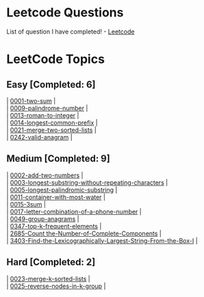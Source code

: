 # Leetcode Questions
List of question I have completed! - [Leetcode](https://leetcode.com/problemset/)

<!---LeetCode Topics Start-->
# LeetCode Topics

## Easy [Completed: 6]
| [0001-two-sum](https://leetcode.com/problems/two-sum/) | <br>
| [0009-palindrome-number](https://leetcode.com/problems/palindrome-number/description/) | <br>
| [0013-roman-to-integer](https://leetcode.com/problems/roman-to-integer/) | <br>
| [0014-longest-common-prefix](https://leetcode.com/problems/longest-common-prefix/) | <br>
| [0021-merge-two-sorted-lists](https://leetcode.com/problems/merge-two-sorted-lists/) | <br>
| [0242-valid-anagram](https://leetcode.com/problems/valid-anagram/description/) | <br>

## Medium [Completed: 9]
| [0002-add-two-numbers](https://leetcode.com/problems/add-two-numbers/description/) | <br>
| [0003-longest-substring-without-repeating-characters](https://leetcode.com/problems/longest-substring-without-repeating-characters/) | <br>
| [0005-longest-palindromic-substring](https://leetcode.com/problems/longest-palindromic-substring/description/) | <br>
| [0011-container-with-most-water](https://leetcode.com/problems/container-with-most-water/description/) | <br>
| [0015-3sum](https://leetcode.com/problems/3sum/) | <br>
| [0017-letter-combination-of-a-phone-number](https://leetcode.com/problems/letter-combinations-of-a-phone-number/) | <br>
| [0049-group-anagrams](https://leetcode.com/problems/group-anagrams/description/) | <br>
| [0347-top-k-frequent-elements](https://leetcode.com/problems/top-k-frequent-elements/description/) | <br>
| [2685-Count the-Number-of-Complete-Components](https://leetcode.com/problems/count-the-number-of-complete-components/description/) | <br>
| [3403-Find-the-Lexicographically-Largest-String-From-the-Box-I](https://leetcode.com/problems/find-the-lexicographically-largest-string-from-the-box-i/) | <br>

## Hard [Completed: 2]
| [0023-merge-k-sorted-lists](https://leetcode.com/problems/merge-k-sorted-lists/) | <br>
| [0025-reverse-nodes-in-k-group](https://leetcode.com/problems/reverse-nodes-in-k-group/) | <br>

<!---LeetCode Topics End-->